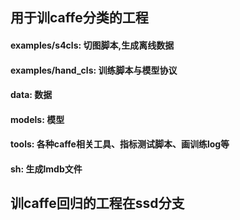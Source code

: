 ## 用于训caffe分类的工程  
#### examples/s4cls: 切图脚本,生成离线数据
#### examples/hand_cls: 训练脚本与模型协议
#### data: 数据
#### models: 模型
#### tools: 各种caffe相关工具、指标测试脚本、画训练log等
#### sh: 生成lmdb文件
  
  
  
  ## 训caffe回归的工程在ssd分支
